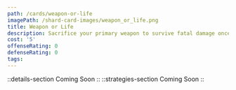 ```yaml
---
path: /cards/weapon-or-life
imagePath: /shard-card-images/weapon_or_life.png
title: Weapon or Life
description: Sacrifice your primary weapon to survive fatal damage once.
cost: '5'
offenseRating: 0
defenseRating: 0
tags:
---
```

::details-section
Coming Soon
::
::strategies-section
Coming Soon
::